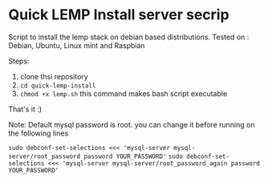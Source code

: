 # Quick LEMP Install server secrip

Script to install the lemp stack on debian based distributions.
Tested on : Debian, Ubuntu, Linux mint and Raspbian

Steps:

1. clone thsi repository
1. `cd quick-lemp-install`
2. `chmod +x lemp.sh` this command makes bash script executable

That's it :)

Note: Default mysql password is root. you can change it before running on the following lines

`sudo debconf-set-selections <<< 'mysql-server mysql-server/root_password password YOUR_PASSWORD'`
`sudo debconf-set-selections <<< 'mysql-server mysql-server/root_password_again password YOUR_PASSWORD'`

